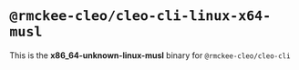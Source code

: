 # `@rmckee-cleo/cleo-cli-linux-x64-musl`

This is the **x86_64-unknown-linux-musl** binary for `@rmckee-cleo/cleo-cli`
